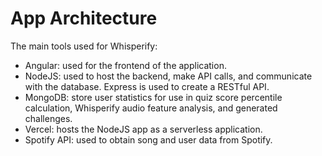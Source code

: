 # App Architecture
The main tools used for Whisperify: 
* Angular: used for the frontend of the application. 
* NodeJS: used to host the backend, make API calls, and communicate with the database. Express is used to create a RESTful API. 
* MongoDB: store user statistics for use in quiz score percentile calculation, Whisperify audio feature analysis, and generated challenges. 
* Vercel: hosts the NodeJS app as a serverless application. 
* Spotify API: used to obtain song and user data from Spotify. 

<br>